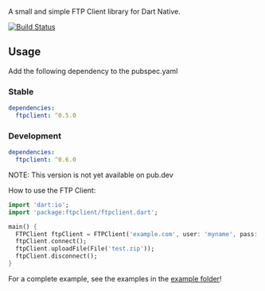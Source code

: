 A small and simple FTP Client library for Dart Native.

[![Build Status](https://travis-ci.org/Nexific/dart_ftpclient.svg?branch=master)](https://travis-ci.org/Nexific/dart_ftpclient)

## Usage

Add the following dependency to the pubspec.yaml

### Stable

```yaml
dependencies:
  ftpclient: ^0.5.0
```

### Development

```yaml
dependencies:
  ftpclient: ^0.6.0
```

NOTE: This version is not yet available on pub.dev

How to use the FTP Client:

```dart
import 'dart:io';
import 'package:ftpclient/ftpclient.dart';

main() {
  FTPClient ftpClient = FTPClient('example.com', user: 'myname', pass: 'mypass');
  ftpClient.connect();
  ftpClient.uploadFile(File('test.zip'));
  ftpClient.disconnect();
}
```

For a complete example, see the examples in the [example folder](example/)!
